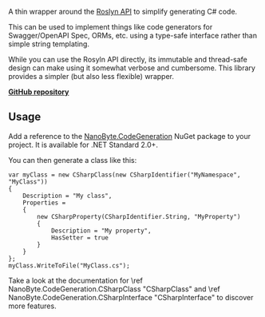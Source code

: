 A thin wrapper around the [Roslyn API](https://docs.microsoft.com/en-us/dotnet/csharp/roslyn-sdk/) to simplify generating C# code.

This can be used to implement things like code generators for Swagger/OpenAPI Spec, ORMs, etc. using a type-safe interface rather than simple string templating.

While you can use the Rosyln API directly, its immutable and thread-safe design can make using it somewhat verbose and cumbersome. This library provides a simpler (but also less flexible) wrapper.

[**GitHub repository**](https://github.com/nano-byte/code-generation)

## Usage

Add a reference to the [NanoByte.CodeGeneration](https://www.nuget.org/packages/NanoByte.CodeGeneration/) NuGet package to your project. It is available for .NET Standard 2.0+.

You can then generate a class like this:

```{.cs}
var myClass = new CSharpClass(new CSharpIdentifier("MyNamespace", "MyClass"))
{
    Description = "My class",
    Properties =
    {
        new CSharpProperty(CSharpIdentifier.String, "MyProperty")
        {
            Description = "My property",
            HasSetter = true
        }
    }
};
myClass.WriteToFile("MyClass.cs");
```

Take a look at the documentation for \ref NanoByte.CodeGeneration.CSharpClass "CSharpClass" and \ref NanoByte.CodeGeneration.CSharpInterface "CSharpInterface" to discover more features.
